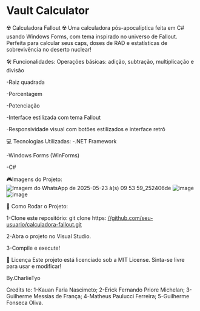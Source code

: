 # Vault Calculator

☢️ Calculadora Fallout ☢️
Uma calculadora pós-apocalíptica feita em C# usando Windows Forms, com tema inspirado no universo de Fallout. Perfeita para calcular seus caps, doses de RAD e estatísticas de sobrevivência no deserto nuclear!

🛠️ Funcionalidades:
Operações básicas: adição, subtração, multiplicação e divisão

-Raiz quadrada

-Porcentagem

-Potenciação

-Interface estilizada com tema Fallout

-Responsividade visual com botões estilizados e interface retrô

💻 Tecnologias Utilizadas:
-.NET Framework

-Windows Forms (WinForms)

-C#

🎮Imagens do Projeto:
![Imagem do WhatsApp de 2025-05-23 à(s) 09 53 59_252406de](https://github.com/user-attachments/assets/528f5671-1562-40d9-812e-d90c41c5576a)
![image](https://github.com/user-attachments/assets/1fc49542-fc9d-49d6-91be-d9259fa53df5)
![image](https://github.com/user-attachments/assets/c7800715-8d75-408e-b156-c028f018a379)

🔧 Como Rodar o Projeto:

1-Clone este repositório:
git clone https:
[//github.com/seu-usuario/calculadora-fallout.git](https://github.com/CharlieTrax/Calculadora-Vault-WinForms.git)

2-Abra o projeto no Visual Studio.

3-Compile e execute!

📜 Licença
Este projeto está licenciado sob a MIT License. Sinta-se livre para usar e modificar!

By.CharlieTyo

Credits to:
1-Kauan Faria Nascimeto;
2-Erick Fernando Priore Michelan;
3-Guilherme Messias de França;
4-Matheus Paulucci Ferreira;
5-Guilherme Fonseca Oliva.



